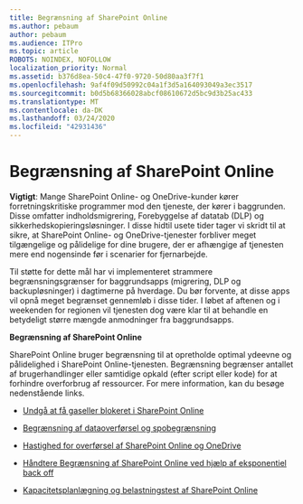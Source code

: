 ```yaml
---
title: Begrænsning af SharePoint Online
ms.author: pebaum
author: pebaum
ms.audience: ITPro
ms.topic: article
ROBOTS: NOINDEX, NOFOLLOW
localization_priority: Normal
ms.assetid: b376d8ea-50c4-47f0-9720-50d80aa3f7f1
ms.openlocfilehash: 9af4f09d50992c04a1f3d5a164093049a3ec3517
ms.sourcegitcommit: b0d5b68366028abcf08610672d5bc9d3b25ac433
ms.translationtype: MT
ms.contentlocale: da-DK
ms.lasthandoff: 03/24/2020
ms.locfileid: "42931436"
---
```

# <a name="sharepoint-online-throttling"></a>Begrænsning af SharePoint Online

**Vigtigt**: Mange SharePoint Online- og OneDrive-kunder kører forretningskritiske programmer mod den tjeneste, der kører i baggrunden. Disse omfatter indholdsmigrering, Forebyggelse af datatab (DLP) og sikkerhedskopieringsløsninger. I disse hidtil usete tider tager vi skridt til at sikre, at SharePoint Online- og OneDrive-tjenester forbliver meget tilgængelige og pålidelige for dine brugere, der er afhængige af tjenesten mere end nogensinde før i scenarier for fjernarbejde.

Til støtte for dette mål har vi implementeret strammere begrænsningsgrænser for baggrundsapps (migrering, DLP og backupløsninger) i dagtimerne på hverdage. Du bør forvente, at disse apps vil opnå meget begrænset gennemløb i disse tider. I løbet af aftenen og i weekenden for regionen vil tjenesten dog være klar til at behandle en betydeligt større mængde anmodninger fra baggrundsapps.

**Begrænsning af SharePoint Online**

SharePoint Online bruger begrænsning til at opretholde optimal ydeevne og pålidelighed i SharePoint Online-tjenesten. Begrænsning begrænser antallet af brugerhandlinger eller samtidige opkald (efter script eller kode) for at forhindre overforbrug af ressourcer. For mere information, kan du besøge nedenstående links.

- [Undgå at få gaseller blokeret i SharePoint Online](https://docs.microsoft.com/sharepoint/dev/general-development/how-to-avoid-getting-throttled-or-blocked-in-sharepoint-online)

- [Begrænsning af dataoverførsel og spobegrænsning](https://blogs.technet.microsoft.com/sposupport/2017/08/12/data-migration-and-spo-service-throttling/)

- [Hastighed for overførsel af SharePoint Online og OneDrive](https://docs.microsoft.com/sharepointmigration/sharepoint-online-and-onedrive-migration-speed)

 - [Håndtere Begrænsning af SharePoint Online ved hjælp af eksponentiel back off](https://docs.microsoft.com/sharepoint/dev/solution-guidance/handle-sharepoint-online-throttling-by-using-exponential-back-off)

- [Kapacitetsplanlægning og belastningstest af SharePoint Online](https://docs.microsoft.com/office365/enterprise/capacity-planning-and-load-testing-sharepoint-online)


